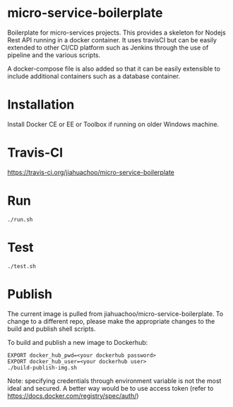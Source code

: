 # micro-service-boilerplate
Boilerplate for micro-services projects. This provides a skeleton for Nodejs Rest API running in a docker container.
It uses travisCI but can be easily extended to other CI/CD platform such as Jenkins through the use of pipeline and the various scripts.

A docker-compose file is also added so that it can be easily extensible to include additional containers such as a database container.

# Installation
Install Docker CE or EE or Toolbox if running on older Windows machine.

# Travis-CI
https://travis-ci.org/jiahuachoo/micro-service-boilerplate

# Run
```
./run.sh
```

# Test
```
./test.sh
```

# Publish
The current image is pulled from jiahuachoo/micro-service-boilerplate. To change to a different repo, please make the appropriate changes to the build and publish shell scripts.

To build and publish a new image to Dockerhub:
```
EXPORT docker_hub_pwd=<your dockerhub password>
EXPORT docker_hub_user=<your dockerhub user>
./build-publish-img.sh
```

Note: specifying credentials through environment variable is not the most ideal and secured. A better way would be to use access token (refer to https://docs.docker.com/registry/spec/auth/)

